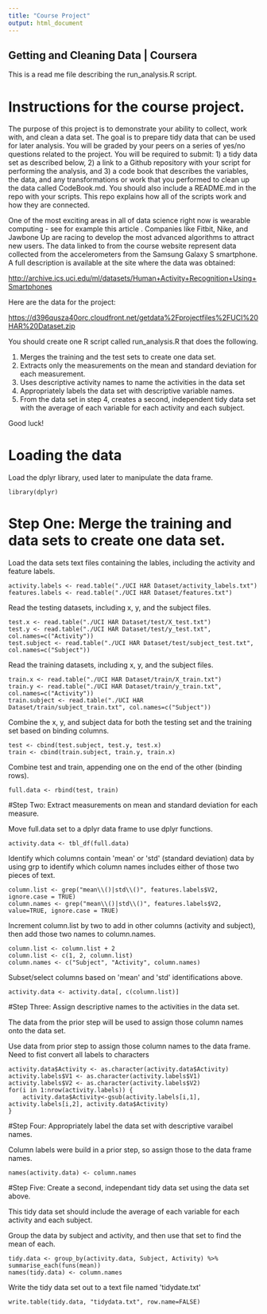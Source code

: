 ```yaml
---
title: "Course Project"
output: html_document
---
```


## Getting and Cleaning Data | Coursera


This is a read me file describing the run_analysis.R script.


# Instructions for the course project.

The purpose of this project is to demonstrate your ability to collect, work with, and clean a data set. The goal is to prepare tidy data that can be used for later analysis. You will be graded by your peers on a series of yes/no questions related to the project. You will be required to submit: 1) a tidy data set as described below, 2) a link to a Github repository with your script for performing the analysis, and 3) a code book that describes the variables, the data, and any transformations or work that you performed to clean up the data called CodeBook.md. You should also include a README.md in the repo with your scripts. This repo explains how all of the scripts work and how they are connected.  

One of the most exciting areas in all of data science right now is wearable computing - see for example  this article . Companies like Fitbit, Nike, and Jawbone Up are racing to develop the most advanced algorithms to attract new users. The data linked to from the course website represent data collected from the accelerometers from the Samsung Galaxy S smartphone. A full description is available at the site where the data was obtained: 

http://archive.ics.uci.edu/ml/datasets/Human+Activity+Recognition+Using+Smartphones 

Here are the data for the project: 

https://d396qusza40orc.cloudfront.net/getdata%2Fprojectfiles%2FUCI%20HAR%20Dataset.zip 

You should create one R script called run_analysis.R that does the following.

1. Merges the training and the test sets to create one data set.
2. Extracts only the measurements on the mean and standard deviation for each measurement. 
3. Uses descriptive activity names to name the activities in the data set
4. Appropriately labels the data set with descriptive variable names. 
5. From the data set in step 4, creates a second, independent tidy data set with the average of each variable for each activity and each subject.

Good luck!

# Loading the data

Load the dplyr library, used later to manipulate the data frame.

```{r}
library(dplyr)
```

# Step One: Merge the training and data sets to create one data set.

Load the data sets text files containing the lables, including the activity and feature labels.

```{r}
activity.labels <- read.table("./UCI HAR Dataset/activity_labels.txt")
features.labels <- read.table("./UCI HAR Dataset/features.txt")
```

Read the testing datasets, including x, y, and the subject files.

```{r}
test.x <- read.table("./UCI HAR Dataset/test/X_test.txt")
test.y <- read.table("./UCI HAR Dataset/test/y_test.txt", col.names=c("Activity"))
test.subject <- read.table("./UCI HAR Dataset/test/subject_test.txt", col.names=c("Subject"))
```

Read the training datasets, including x, y, and the subject files.
```{r}
train.x <- read.table("./UCI HAR Dataset/train/X_train.txt")
train.y <- read.table("./UCI HAR Dataset/train/y_train.txt", col.names=c("Activity"))
train.subject <- read.table("./UCI HAR Dataset/train/subject_train.txt", col.names=c("Subject"))
```

Combine the x, y, and subject data for both the testing set and the training set based on binding columns.
```{r}
test <- cbind(test.subject, test.y, test.x)
train <- cbind(train.subject, train.y, train.x)
```

Combine test and train, appending one on the end of the other (binding rows).
```{r}
full.data <- rbind(test, train)
```

#Step Two: Extract measurements on mean and standard deviation for each measure.

Move full.data set to a dplyr data frame to use dplyr functions.
```{r}
activity.data <- tbl_df(full.data)
```

Identify which columns contain 'mean' or 'std' (standard deviation) data by using grp to identify which column names includes either of those two pieces of text.
```{r}
column.list <- grep("mean\\()|std\\()", features.labels$V2, ignore.case = TRUE)
column.names <- grep("mean\\()|std\\()", features.labels$V2, value=TRUE, ignore.case = TRUE)
```

Increment column.list by two to add in other columns (activity and subject), then add those two names to column.names.
```{r}
column.list <- column.list + 2
column.list <- c(1, 2, column.list)
column.names <- c("Subject", "Activity", column.names)
```

Subset/select columns based on 'mean' and 'std' identifications above.
```{r}
activity.data <- activity.data[, c(column.list)]
```

#Step Three: Assign descriptive names to the activities in the data set.

The data from the prior step will be used to assign those column names onto the data set.

Use data from prior step to assign those column names to the data frame.
Need to fist convert all labels to characters
```{r}
activity.data$Activity <- as.character(activity.data$Activity)
activity.labels$V1 <- as.character(activity.labels$V1)
activity.labels$V2 <- as.character(activity.labels$V2)
for(i in 1:nrow(activity.labels)) {
    activity.data$Activity<-gsub(activity.labels[i,1], activity.labels[i,2], activity.data$Activity)
}
```

#Step Four: Appropriately label the data set with descriptive varaibel names.

Column labels were build in a prior step, so assign those to the data frame names.
```{r}
names(activity.data) <- column.names
```

#Step Five: Create a second, independant tidy data set using the data set above.

This tidy data set should include the average of each variable for each activity and each subject.

Group the data by subject and activity, and then use that set to find the mean of each.
```{r}
tidy.data <- group_by(activity.data, Subject, Activity) %>% summarise_each(funs(mean))
names(tidy.data) <- column.names
```

Write the tidy data set out to a text file named 'tidydate.txt'
```{r}
write.table(tidy.data, "tidydata.txt", row.name=FALSE)
```